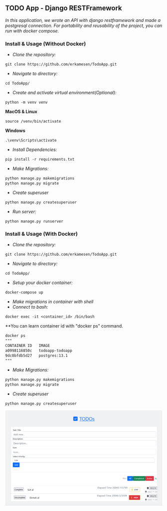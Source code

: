 ## TODO App - Django RESTFramework
*In this application, we wrote an API with django restframework and made a postgresql connection.*
*For portability and reusability of the project, you can run with docker compose.*

### Install & Usage (Without Docker)

- *Clone the repository:*
```
git clone https://github.com/erkamesen/TodoApp.git
```
- *Navigate to directory:*
```
cd TodoApp/
```
- *Create and activate virtual environment(Optional):*
```
python -m venv venv
```
**MacOS & Linux**
```
source /venv/bin/activate
```
**Windows**
```
.\venv\Scripts\activate
```
- *Install Dependencies:*
```
pip install -r requirements.txt
```
- *Make Migrations:*
```
python manage.py makemigrations
python manage.py migrate
```
- *Create superuser*
```
python manage.py createsuperuser
```
- *Run server:*
```
python manage.py runserver
```

### Install & Usage (With Docker)

- *Clone the repository:*
```
git clone https://github.com/erkamesen/TodoApp.git
```
- *Navigate to directory:*
```
cd TodoApp/
```
- *Setup your docker container:*
```
docker-compose up
```
- *Make migrations in container with shell*
- *Connect to bash:*
```
docker exec -it <container_id> /bin/bash
```
**You can learn container id with "docker ps" command.
```
docker ps
"""
CONTAINER ID   IMAGE
a0998116850c   todoapp-todoapp
9dc0bfdb5d27   postgres:13.1
"""
```

- *Make Migrations:*
```
python manage.py makemigrations
python manage.py migrate
```
- *Create superuser*
```
python manage.py createsuperuser
```

<img src="./example.png">